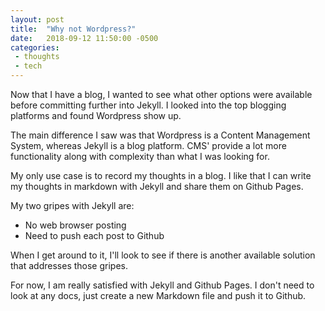 ```yaml
---
layout: post
title:  "Why not Wordpress?"
date:   2018-09-12 11:50:00 -0500
categories:
 - thoughts
 - tech
---
```


Now that I have a blog, I wanted to see what other options were available before committing further into Jekyll.  I looked into the top blogging platforms and found Wordpress show up.

The main difference I saw was that Wordpress is a Content Management System, whereas Jekyll is a blog platform.  CMS' provide a lot more functionality along with complexity than what I was looking for.

My only use case is to record my thoughts in a blog.  I like that I can write my thoughts in markdown with Jekyll and share them on Github Pages.

My two gripes with Jekyll are: 
- No web browser posting
- Need to push each post to Github

When I get around to it, I'll look to see if there is another available solution that addresses those gripes.

For now, I am really satisfied with Jekyll and Github Pages.  I don't need to look at any docs, just create a new Markdown file and push it to Github.
